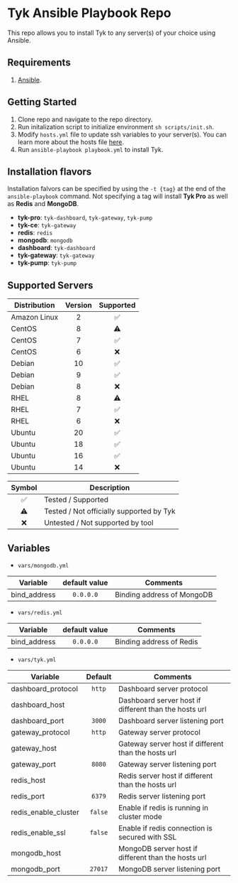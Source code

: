 # Tyk Ansible Playbook Repo
This repo allows you to install Tyk to any server(s) of your choice using Ansible.

## Requirements
1. [Ansible](https://docs.ansible.com/ansible/latest/installation_guide/intro_installation.html).

## Getting Started
1. Clone repo and navigate to the repo directory.
2. Run initalization script to initialize environment `sh scripts/init.sh`.
3. Modify `hosts.yml` file to update ssh variables to your server(s). You can learn more about the hosts file [here](https://docs.ansible.com/ansible/latest/user_guide/intro_inventory.html).
4. Run `ansible-playbook playbook.yml` to install Tyk.

## Installation flavors
Installation falvors can be specified by using the `-t {tag}` at the end of the `ansible-playbook` command. Not specifying a tag will install **Tyk Pro** as well as **Redis** and **MongoDB**.

- **tyk-pro**: `tyk-dashboard`, `tyk-gateway`, `tyk-pump`
- **tyk-ce**: `tyk-gateway`
- **redis**: `redis`
- **mongodb**: `mongodb`
- **dashboard**: `tyk-dashboard`
- **tyk-gateway**: `tyk-gateway`
- **tyk-pump**: `tyk-pump`

## Supported Servers
| Distribution | Version | Supported |
| --------- | :---------: | :---------: |
| Amazon Linux | 2 | ✅ |
| CentOS | 8 | ⚠️ |
| CentOS | 7 | ✅ |
| CentOS | 6 | ❌ |
| Debian | 10 | ✅ |
| Debian | 9 | ✅ |
| Debian | 8 | ❌ |
| RHEL | 8 | ⚠️ |
| RHEL | 7 | ✅ |
| RHEL | 6 | ❌ |
| Ubuntu | 20 | ✅ |
| Ubuntu | 18 | ✅ |
| Ubuntu | 16 | ✅ |
| Ubuntu | 14 | ❌ |

| Symbol | Description |
| :---------: | --------- |
| ✅ | Tested / Supported |
| ⚠️ | Tested / Not officially supported by Tyk |
| ❌️ | Untested / Not supported by tool |

## Variables
- `vars/mongodb.yml`

| Variable | default value | Comments |
| --------- | :---------: | --------- |
| bind_address | `0.0.0.0` | Binding address of MongoDB |

- `vars/redis.yml`

| Variable | default value | Comments |
| --------- | :---------: | --------- |
| bind_address | `0.0.0.0` | Binding address of Redis |

- `vars/tyk.yml`

| Variable | Default | Comments |
| --------- | :---------: | --------- |
| dashboard_protocol | `http` | Dashboard server protocol |
| dashboard_host | | Dashboard server host if different than the hosts url |
| dashboard_port | `3000` | Dashboard server listening port |
| gateway_protocol | `http` | Gateway server protocol |
| gateway_host | | Gateway server host if different than the hosts url |
| gateway_port | `8080` | Gateway server listening port |
| redis_host | | Redis server host if different than the hosts url |
| redis_port | `6379` | Redis server listening port |
| redis_enable_cluster | `false` | Enable if redis is running in cluster mode |
| redis_enable_ssl | `false` | Enable if redis connection is secured with SSL |
| mongodb_host | | MongoDB server host if different than the hosts url |
| mongodb_port | `27017` | MongoDB server listening port |
